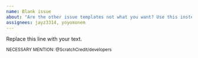 ```yaml
---
name: Blank issue
about: "Are the other issue templates not what you want? Use this instead!"
assignees: jayz3314, yoyomonem
---
```


Replace this line with your text.

<sup>NECESSARY MENTION: @ScratchCredit/developers</sup>
